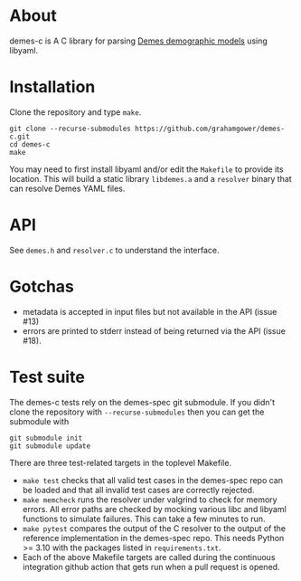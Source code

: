 # About
demes-c is A C library for parsing [Demes demographic models](https://popsim-consortium.github.io/demes-spec-docs/) using libyaml.

# Installation
Clone the repository and type `make`.
```
git clone --recurse-submodules https://github.com/grahamgower/demes-c.git
cd demes-c
make
```
You may need to first install libyaml and/or edit the `Makefile` to provide its location.
This will build a static library `libdemes.a` and a `resolver` binary
that can resolve Demes YAML files.

# API
See `demes.h` and `resolver.c` to understand the interface.

# Gotchas
* metadata is accepted in input files but not available in the API (issue #13)
* errors are printed to stderr instead of being returned via the API (issue #18).

# Test suite
The demes-c tests rely on the demes-spec git submodule. If you didn't clone
the repository with `--recurse-submodules` then you can get the submodule with
```
git submodule init
git submodule update
```

There are three test-related targets in the toplevel Makefile.

* `make test` checks that all valid test cases in the demes-spec repo
  can be loaded and that all invalid test cases are correctly rejected.
* `make memcheck` runs the resolver under valgrind to check for memory errors.
  All error paths are checked by mocking various libc and libyaml functions
  to simulate failures. This can take a few minutes to run.
* `make pytest` compares the output of the C resolver to the
  output of the reference implementation in the demes-spec repo.
  This needs Python >= 3.10 with the packages listed in `requirements.txt`.
* Each of the above Makefile targets are called during the continuous
  integration github action that gets run when a pull request is opened.
